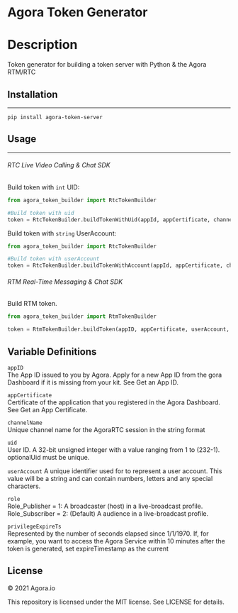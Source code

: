 # Agora Token Generator


# Description 
Token generator for building a token server with Python & the Agora RTM/RTC

## Installation
------------

```pip install agora-token-server```

## Usage
------------

###### RTC Live Video Calling & Chat SDK

Build token with `int` UID:
```python
from agora_token_builder import RtcTokenBuilder

#Build token with uid
token = RtcTokenBuilder.buildTokenWithUid(appId, appCertificate, channelName, uid, role, privilegeExpiredTs)
```
Build token with `string` UserAccount:
```python
from agora_token_builder import RtcTokenBuilder

#Build token with userAccount
token = RtcTokenBuilder.buildTokenWithAccount(appId, appCertificate, channelName, account, role, privilegeExpiredTs)
```

###### RTM Real-Time Messaging & Chat SDK
Build RTM token.
```python
from agora_token_builder import RtmTokenBuilder

token = RtmTokenBuilder.buildToken(appID, appCertificate, userAccount, role, privilegeExpiredTs)
```



## Variable Definitions

```appID```
<br>
The App ID issued to you by Agora. Apply for a new App ID from the gora Dashboard if it is missing from your kit. See Get an App ID.

```appCertificate```
<br>
	Certificate of the application that you registered in the Agora Dashboard. See Get an App Certificate.

```channelName```
<br>
Unique channel name for the AgoraRTC session in the string format

```uid```
<br>
User ID. A 32-bit unsigned integer with a value ranging from 1 to (232-1). optionalUid must be unique.

```userAccount```
A unique identifier used for to represent a user account. This value will be a string and can contain numbers, letters and any special characters.  

```role```
<br>
Role_Publisher = 1: A broadcaster (host) in a live-broadcast profile. Role_Subscriber = 2: (Default) A audience in a live-broadcast profile.

```privilegeExpireTs```
<br>
Represented by the number of seconds elapsed since 1/1/1970. If, for example, you want to access the Agora Service within 10 minutes after the token is generated, set expireTimestamp as the current


## License

© 2021 Agora.io

This repository is licensed under the MIT license. See LICENSE for details.
